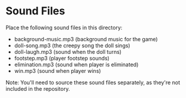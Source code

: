 # Sound Files

Place the following sound files in this directory:
- background-music.mp3 (background music for the game)
- doll-song.mp3 (the creepy song the doll sings)
- doll-laugh.mp3 (sound when the doll turns)
- footstep.mp3 (player footstep sounds)
- elimination.mp3 (sound when player is eliminated)
- win.mp3 (sound when player wins)

Note: You'll need to source these sound files separately, as they're not included in the repository.